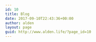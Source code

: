 ```yaml
---
id: 10
title: Blog
date: 2017-09-10T22:43:36+00:00
author: alden
layout: page
guid: http://www.alden.life/?page_id=10
---
```

